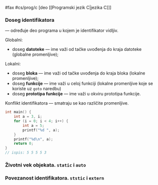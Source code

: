 #fax #cs/prog/c [deo [[Programski jezik C|jezika C]]]
$\:$

### Doseg identifikatora 
— određuje deo programa u kojem je identifikator vidljiv.

Globalni:
- doseg **datoteke** — ime važi od tačke uvođenja do kraja datoteke (globalne promenljive);

Lokalni:
- doseg **bloka** — ime važi od tačke uvođenja do kraja bloka (lokalne promenljive);
- doseg **funkcije** — ime važi u celoj funkciji (lokalne promenljive koje se koriste uz ```goto``` naredbu)
- doseg **prototipa funkcije** — ime važi u okviru prototipa funkcije.
$\:$

Konflikt identifikatora — smatraju se kao različite promenljive.
```c
int main() {
	int a = 3, i;
	for (i = 0; i < 4; i++) {
		int a = 5;
		printf("%d ", a);
	}
	printf("%d\n", a);
	return 0;
}
// ispis: 5 5 5 5 3
```

### Životni vek objekata. ```static``` i ```auto```

### Povezanost identifikatora. ```ststic``` i ```extern```